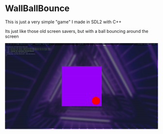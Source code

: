 # WallBallBounce
This is just a very simple "game" I made in SDL2 with C++

Its just like those old screen savers, but with a ball bouncing around the screen

![Showcase](GitAssets/Showcase.gif)

